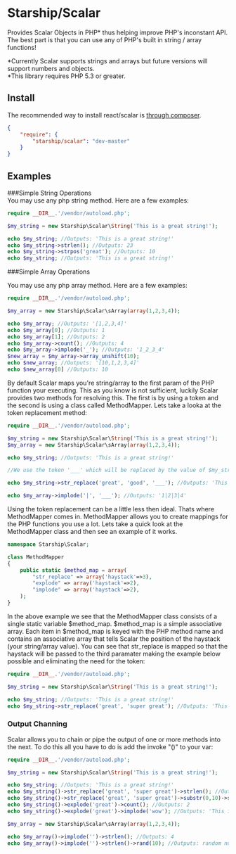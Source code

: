 # Starship/Scalar

Provides Scalar Objects in PHP* thus helping improve PHP's inconstant API. The best part is that you can use any of PHP's built in string / array functions!
  
*Currently Scalar supports strings and arrays but future versions will support numbers and objects.  
*This library requires PHP 5.3 or greater.  

## Install

The recommended way to install react/scalar is [through composer](http://getcomposer.org).

```JSON
{
    "require": {
        "starship/scalar": "dev-master"
    }
}
```

## Examples

###Simple String Operations  
You may use any php string method. Here are a few examples:

```php
require __DIR__.'/vendor/autoload.php';

$my_string = new Starship\Scalar\String('This is a great string!');

echo $my_string; //Outputs: 'This is a great string!'
echo $my_string->strlen(); //Outputs: 23
echo $my_string->strpos('great'); //Outputs: 10
echo $my_string; //Outputs: 'This is a great string!'

```

###Simple Array Operations  

You may use any php array method. Here are a few examples:

```php
require __DIR__.'/vendor/autoload.php';

$my_array = new Starship\Scalar\sArray(array(1,2,3,4));

echo $my_array; //Outputs: '[1,2,3,4]'
echo $my_array[0]; //Outputs: 1
echo $my_array[1]; //Outputs: 2
echo $my_array->count(); //Outputs: 4
echo $my_array->implode('_'); //Outputs: '1_2_3_4'
$new_array = $my_array->array_unshift(10);
echo $new_array; //Outputs: '[10,1,2,3,4]'
echo $new_array[0] //Outputs: 10

```


By default Scalar maps you're string/array to the first param of the PHP function your executing. This as you know is not sufficient, luckily Scalar provides two methods for resolving this. The first is by using a token and the second is using a class called MethodMapper. Lets take a looka at the token replacement method:

```php
require __DIR__.'/vendor/autoload.php';

$my_string = new Starship\Scalar\String('This is a great string!');
$my_array = new Starship\Scalar\sArray(array(1,2,3,4));

echo $my_string; //Outputs: 'This is a great string!'

//We use the token '___' which will be replaced by the value of $my_string ('This is a great string!')

echo $my_string->str_replace('great', 'good', '___'); //Outputs: 'This is a good string!'

echo $my_array->implode('|', '___'); //Outputs: '1|2|3|4'

```

Using the token replacement can be a little less then ideal. Thats where MethodMapper comes in. MethodMapper allows you to create mappings for the PHP functions you use a lot. Lets take a quick look at the MethodMapper class and then see an example of it works.

```php
namespace Starship\Scalar;

class MethodMapper
{
	public static $method_map = array(
		"str_replace" => array('haystack'=>3),
		"explode" => array('haystack'=>2),
		"implode" => array('haystack'=>2),
	);	
}
```

In the above example we see that the MethodMapper class consists of a single static variable $method_map. $method_map is a simple associative array. Each item in $method_map is keyed with the PHP method name and contains an associative array that tells Scalar the position of the haystack (your string/array value). You can see that str_replace is mapped so that the haystack will be passed to the third paramater making the example below possible and eliminating the need for the token:

```php
require __DIR__.'/vendor/autoload.php';

$my_string = new Starship\Scalar\String('This is a great string!');

echo $my_string; //Outputs: 'This is a great string!'
echo $my_string->str_replace('great', 'super great'); //Outputs: 'This is a super great string!'

```

### Output Channing
Scalar allows you to chain or pipe the output of one or more methods into the next. To do this all you have to do is add the invoke "()" to your var:

```php
require __DIR__.'/vendor/autoload.php';

$my_string = new Starship\Scalar\String('This is a great string!');

echo $my_string; //Outputs: 'This is a great string!'
echo $my_string()->str_replace('great', 'super great')->strlen(); //Outputs: 29
echo $my_string()->str_replace('great', 'super great')->substr(0,10)->strlen(); //Outputs 10;
echo $my_string()->explode('great')->count(); //Outputs: 2
echo $my_string()->explode('great')->implode('wow'); //Outputs: 'This is a wow string!'

$my_array = new Starship\Scalar\sArray(array(1,2,3,4));

echo $my_array()->implode('')->strlen(); //Outputs: 4
echo $my_array()->implode('')->strlen()->rand(10); //Outputs: random number between 4 and 10

